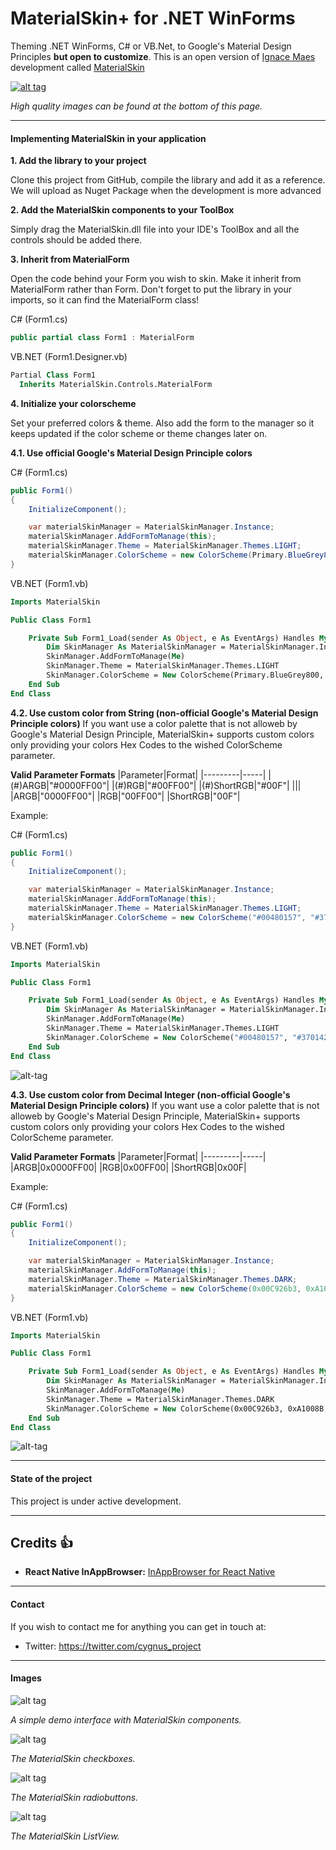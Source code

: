 
MaterialSkin+ for .NET WinForms
=====================

Theming .NET WinForms, C# or VB.Net, to Google's Material Design Principles **but open to customize**.
This is an open version of [Ignace Maes](https://github.com/IgnaceMaes) development called [MaterialSkin](https://github.com/IgnaceMaes/MaterialSkin)

<a href="https://www.youtube.com/watch?v=A8osVM_SXlg" target="_blank">![alt tag](http://i.imgur.com/JAttoOo.png)</a>

*High quality images can be found at the bottom of this page.*

---

#### Implementing MaterialSkin in your application

**1. Add the library to your project**

Clone this project from GitHub, compile the library and add it as a reference. We will upload as Nuget Package when the development is more advanced
  
**2. Add the MaterialSkin components to your ToolBox**

  Simply drag the MaterialSkin.dll file into your IDE's ToolBox and all the controls should be added there.
  
**3. Inherit from MaterialForm**

  Open the code behind your Form you wish to skin. Make it inherit from MaterialForm rather than Form. Don't forget to put the library in your imports, so it can find the MaterialForm class!
  
  C# (Form1.cs)
  ```cs
  public partial class Form1 : MaterialForm
  ```
  
  VB.NET (Form1.Designer.vb)
  ```vb
  Partial Class Form1
    Inherits MaterialSkin.Controls.MaterialForm
  ```
  
**4. Initialize your colorscheme**

  Set your preferred colors & theme. Also add the form to the manager so it keeps updated if the color scheme or theme changes later on.

**4.1. Use official Google's Material Design Principle colors**

C# (Form1.cs)
  ```cs
  public Form1()
  {
      InitializeComponent();

      var materialSkinManager = MaterialSkinManager.Instance;
      materialSkinManager.AddFormToManage(this);
      materialSkinManager.Theme = MaterialSkinManager.Themes.LIGHT;
      materialSkinManager.ColorScheme = new ColorScheme(Primary.BlueGrey800, Primary.BlueGrey900, Primary.BlueGrey500, Accent.LightBlue200, TextShade.WHITE);
  }
  ```

VB.NET (Form1.vb)
```vb
Imports MaterialSkin

Public Class Form1

    Private Sub Form1_Load(sender As Object, e As EventArgs) Handles MyBase.Load
        Dim SkinManager As MaterialSkinManager = MaterialSkinManager.Instance
        SkinManager.AddFormToManage(Me)
        SkinManager.Theme = MaterialSkinManager.Themes.LIGHT
        SkinManager.ColorScheme = New ColorScheme(Primary.BlueGrey800, Primary.BlueGrey900, Primary.BlueGrey500, Accent.LightBlue200, TextShade.WHITE)
    End Sub
End Class
```
**4.2. Use custom color from String (non-official Google's Material Design Principle colors)**
If you want use a color palette that is not alloweb by Google's Material Design Principle, MaterialSkin+ supports custom colors only providing your colors Hex Codes to the wished ColorScheme parameter.

**Valid Parameter Formats**
|Parameter|Format|
|---------|-----|
|(#)ARGB|"#0000FF00"|
|(#)RGB|"#00FF00"|
|(#)ShortRGB|"#00F"|
|||
|ARGB|"0000FF00"|
|RGB|"00FF00"|
|ShortRGB|"00F"|

Example:

C# (Form1.cs)
  ```cs
  public Form1()
  {
      InitializeComponent();

      var materialSkinManager = MaterialSkinManager.Instance;
      materialSkinManager.AddFormToManage(this);
      materialSkinManager.Theme = MaterialSkinManager.Themes.LIGHT;
      materialSkinManager.ColorScheme = new ColorScheme("#00480157", "#370142", "DC2EFF", "00BB5FCF", TextShade.WHITE);
  }
  ```

VB.NET (Form1.vb)
```vb
Imports MaterialSkin

Public Class Form1

    Private Sub Form1_Load(sender As Object, e As EventArgs) Handles MyBase.Load
        Dim SkinManager As MaterialSkinManager = MaterialSkinManager.Instance
        SkinManager.AddFormToManage(Me)
        SkinManager.Theme = MaterialSkinManager.Themes.LIGHT
        SkinManager.ColorScheme = New ColorScheme("#00480157", "#370142", "DC2EFF", "00BB5FCF", TextShade.WHITE)
    End Sub
End Class
```
![alt-tag](https://i.imgur.com/66av3Gl.png)

**4.3. Use custom color from Decimal Integer (non-official Google's Material Design Principle colors)**
If you want use a color palette that is not alloweb by Google's Material Design Principle, MaterialSkin+ supports custom colors only providing your colors Hex Codes to the wished ColorScheme parameter.

**Valid Parameter Formats**
|Parameter|Format|
|---------|-----|
|ARGB|0x0000FF00|
|RGB|0x00FF00|
|ShortRGB|0x00F|

Example:

C# (Form1.cs)
  ```cs
  public Form1()
  {
      InitializeComponent();

      var materialSkinManager = MaterialSkinManager.Instance;
      materialSkinManager.AddFormToManage(this);
      materialSkinManager.Theme = MaterialSkinManager.Themes.DARK;
      materialSkinManager.ColorScheme = new ColorScheme(0x00C926b3, 0xA1008B, 0xDC2EFF, 0x006E70FF, TextShade.WHITE);
  }
  ```

VB.NET (Form1.vb)
```vb
Imports MaterialSkin

Public Class Form1

    Private Sub Form1_Load(sender As Object, e As EventArgs) Handles MyBase.Load
        Dim SkinManager As MaterialSkinManager = MaterialSkinManager.Instance
        SkinManager.AddFormToManage(Me)
        SkinManager.Theme = MaterialSkinManager.Themes.DARK
        SkinManager.ColorScheme = New ColorScheme(0x00C926b3, 0xA1008B, 0xDC2EFF, 0x006E70FF, TextShade.WHITE)
    End Sub
End Class
```
![alt-tag](https://i.imgur.com/SC2uoBJ.png)

---
#### State of the project

This project is under active development.

---

## Credits 👍
* **React Native InAppBrowser:** [InAppBrowser for React Native](https://github.com/proyecto26/react-native-inappbrowser)

---

#### Contact

If you wish to contact me for anything you can get in touch at:

- Twitter: https://twitter.com/cygnus_project

---

#### Images

![alt tag](https://i.imgur.com/66av3Gl.png)

*A simple demo interface with MaterialSkin components.*

![alt tag](https://i.imgur.com/JV18LsX.png)

*The MaterialSkin checkboxes.*

![alt tag](https://i.imgur.com/gCRlDEZ.png)

*The MaterialSkin radiobuttons.*

![alt tag](https://i.imgur.com/NMwXRQS.png)

*The MaterialSkin ListView.*
